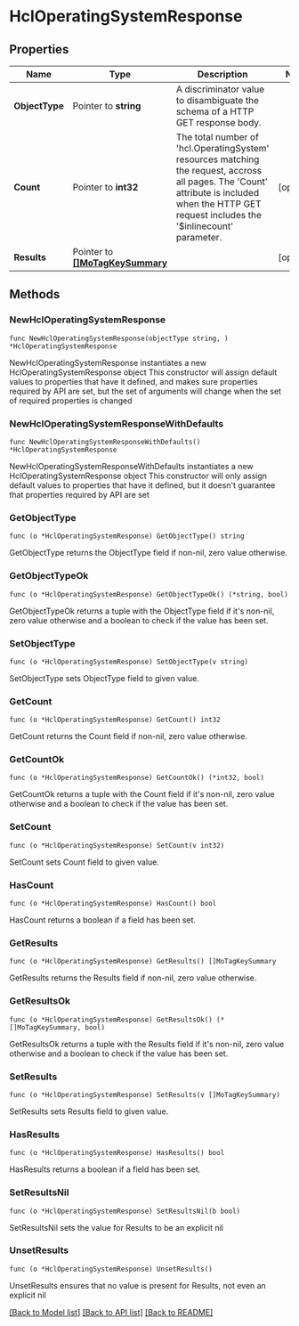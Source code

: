 # HclOperatingSystemResponse

## Properties

Name | Type | Description | Notes
------------ | ------------- | ------------- | -------------
**ObjectType** | Pointer to **string** | A discriminator value to disambiguate the schema of a HTTP GET response body. | 
**Count** | Pointer to **int32** | The total number of &#39;hcl.OperatingSystem&#39; resources matching the request, accross all pages. The &#39;Count&#39; attribute is included when the HTTP GET request includes the &#39;$inlinecount&#39; parameter. | [optional] 
**Results** | Pointer to [**[]MoTagKeySummary**](mo.TagKeySummary.md) |  | [optional] 

## Methods

### NewHclOperatingSystemResponse

`func NewHclOperatingSystemResponse(objectType string, ) *HclOperatingSystemResponse`

NewHclOperatingSystemResponse instantiates a new HclOperatingSystemResponse object
This constructor will assign default values to properties that have it defined,
and makes sure properties required by API are set, but the set of arguments
will change when the set of required properties is changed

### NewHclOperatingSystemResponseWithDefaults

`func NewHclOperatingSystemResponseWithDefaults() *HclOperatingSystemResponse`

NewHclOperatingSystemResponseWithDefaults instantiates a new HclOperatingSystemResponse object
This constructor will only assign default values to properties that have it defined,
but it doesn't guarantee that properties required by API are set

### GetObjectType

`func (o *HclOperatingSystemResponse) GetObjectType() string`

GetObjectType returns the ObjectType field if non-nil, zero value otherwise.

### GetObjectTypeOk

`func (o *HclOperatingSystemResponse) GetObjectTypeOk() (*string, bool)`

GetObjectTypeOk returns a tuple with the ObjectType field if it's non-nil, zero value otherwise
and a boolean to check if the value has been set.

### SetObjectType

`func (o *HclOperatingSystemResponse) SetObjectType(v string)`

SetObjectType sets ObjectType field to given value.


### GetCount

`func (o *HclOperatingSystemResponse) GetCount() int32`

GetCount returns the Count field if non-nil, zero value otherwise.

### GetCountOk

`func (o *HclOperatingSystemResponse) GetCountOk() (*int32, bool)`

GetCountOk returns a tuple with the Count field if it's non-nil, zero value otherwise
and a boolean to check if the value has been set.

### SetCount

`func (o *HclOperatingSystemResponse) SetCount(v int32)`

SetCount sets Count field to given value.

### HasCount

`func (o *HclOperatingSystemResponse) HasCount() bool`

HasCount returns a boolean if a field has been set.

### GetResults

`func (o *HclOperatingSystemResponse) GetResults() []MoTagKeySummary`

GetResults returns the Results field if non-nil, zero value otherwise.

### GetResultsOk

`func (o *HclOperatingSystemResponse) GetResultsOk() (*[]MoTagKeySummary, bool)`

GetResultsOk returns a tuple with the Results field if it's non-nil, zero value otherwise
and a boolean to check if the value has been set.

### SetResults

`func (o *HclOperatingSystemResponse) SetResults(v []MoTagKeySummary)`

SetResults sets Results field to given value.

### HasResults

`func (o *HclOperatingSystemResponse) HasResults() bool`

HasResults returns a boolean if a field has been set.

### SetResultsNil

`func (o *HclOperatingSystemResponse) SetResultsNil(b bool)`

 SetResultsNil sets the value for Results to be an explicit nil

### UnsetResults
`func (o *HclOperatingSystemResponse) UnsetResults()`

UnsetResults ensures that no value is present for Results, not even an explicit nil

[[Back to Model list]](../README.md#documentation-for-models) [[Back to API list]](../README.md#documentation-for-api-endpoints) [[Back to README]](../README.md)


